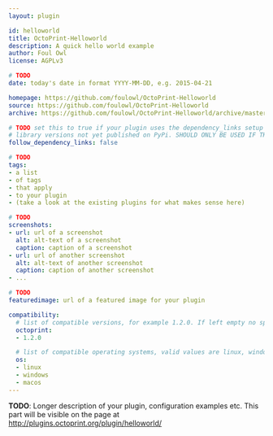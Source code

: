 ```yaml
---
layout: plugin

id: helloworld
title: OctoPrint-Helloworld
description: A quick hello world example
author: Foul Owl
license: AGPLv3

# TODO
date: today's date in format YYYY-MM-DD, e.g. 2015-04-21

homepage: https://github.com/foulowl/OctoPrint-Helloworld
source: https://github.com/foulowl/OctoPrint-Helloworld
archive: https://github.com/foulowl/OctoPrint-Helloworld/archive/master.zip

# TODO set this to true if your plugin uses the dependency_links setup parameter to include
# library versions not yet published on PyPi. SHOULD ONLY BE USED IF THERE IS NO OTHER OPTION!
follow_dependency_links: false

# TODO
tags:
- a list
- of tags
- that apply
- to your plugin
- (take a look at the existing plugins for what makes sense here)

# TODO
screenshots:
- url: url of a screenshot
  alt: alt-text of a screenshot
  caption: caption of a screenshot
- url: url of another screenshot
  alt: alt-text of another screenshot
  caption: caption of another screenshot
- ...

# TODO
featuredimage: url of a featured image for your plugin

compatibility:
  # list of compatible versions, for example 1.2.0. If left empty no specific version requirement will be assumed
  octoprint:
  - 1.2.0

  # list of compatible operating systems, valid values are linux, windows, macos, leaving empty defaults to all
  os:
  - linux
  - windows
  - macos
---
```


**TODO**: Longer description of your plugin, configuration examples etc. This part will be visible on the page at
http://plugins.octoprint.org/plugin/helloworld/
